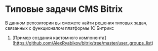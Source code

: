 # Типовые задачи CMS Bitrix

В данном репозитории вы сможете найти решения типовых задач, связанных с функционалом платформы 1C Битрикс

1. [Пример создания кастомного компонента] (https://github.com/AlexRyabikov/bitrix/tree/master/user_groups_list)